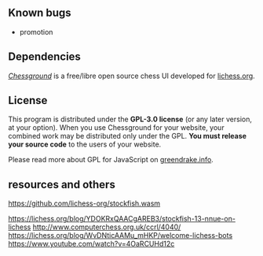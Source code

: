 ## Known bugs

- promotion

## Dependencies

[_Chessground_](https://github.com/lichess-org/chessground) is a free/libre open source chess UI developed for
[lichess.org](https://lichess.org).

## License

This program is distributed under the **GPL-3.0 license** (or any later version,
at your option).
When you use Chessground for your website, your combined work may be
distributed only under the GPL. **You must release your source code** to the
users of your website.

Please read more about GPL for JavaScript on [greendrake.info](https://greendrake.info/publications/js-gpl).

## resources and others

https://github.com/lichess-org/stockfish.wasm

https://lichess.org/blog/YDOKRxQAACgAREB3/stockfish-13-nnue-on-lichess
http://www.computerchess.org.uk/ccrl/4040/
https://lichess.org/blog/WvDNticAAMu_mHKP/welcome-lichess-bots
https://www.youtube.com/watch?v=4OaRCUHd12c
